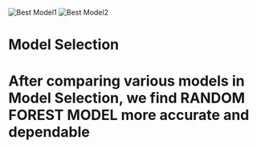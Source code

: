 ![Best Model1](https://user-images.githubusercontent.com/80167752/201027078-1d9413c8-6433-4b13-8f8b-26c6ff48204c.png)
![Best Model2](https://user-images.githubusercontent.com/80167752/201027082-534ddd19-da1b-43ea-b0ab-56e8be83bf46.png)
<h1>Model Selection<h1>
  <p> After comparing various models in <b>Model Selection</b>, we find RANDOM FOREST MODEL more accurate and dependable</p>
